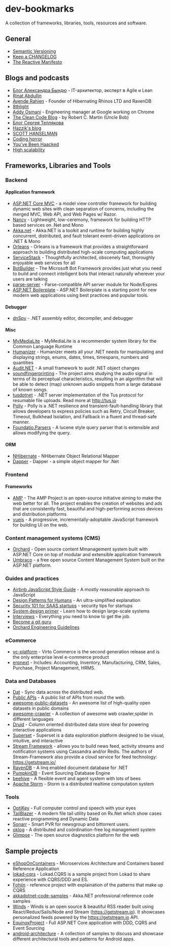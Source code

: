 # dev-bookmarks
A collection of frameworks, libraries, tools, resources and software.

## General
 - [Semantic Versioning](http://semver.org/)
 - [Keep a CHANGELOG](http://keepachangelog.com/en/0.3.0/)
 - [The Reactive Manifesto](http://www.reactivemanifesto.org/)

## Blogs and podcasts
 - [Блог Александра Бындю](http://blog.byndyu.ru/) - IT-архитектор, эксперт в Agile и Lean
 - [Rinat Abdullin](https://abdullin.com/)
 - [Ayende Rahien](https://ayende.com/blog/) - Founder of Hibernating Rhinos LTD and RavenDB
 - [8thlight](https://8thlight.com/blog)
 - [Addy Osmani](https://addyosmani.com/blog/) - Engineering manager at Google working on Chrome
 - [The Clean Code Blog](http://blog.cleancoder.com/) - by Robert C. Martin (Uncle Bob)
 - [Блог Сергея Теплякова](http://sergeyteplyakov.blogspot.co.uk/)
 - [Hazzik's blog](http://blog.hazzik.ru/)
 - [SCOTT HANSELMAN](https://www.hanselman.com/blog/)
 - [Coding horror](https://blog.codinghorror.com)
 - [You've Been Haacked](http://haacked.com/)
 - [High scalability](http://highscalability.com/)

## Frameworks, Libraries and Tools
### Backend
#### Application framework
 - [ASP.NET Core MVC](https://github.com/aspnet/Mvc) -  a model view controller framework for building dynamic web sites with clean separation of concerns, including the merged MVC, Web API, and Web Pages w/ Razor.
 - [Nancy](https://github.com/NancyFx/Nancy) - Lightweight, low-ceremony, framework for building HTTP based services on .Net and Mono
 - [Akka.net](https://github.com/akkadotnet/akka.net) - Akka.NET is a toolkit and runtime for building highly concurrent, distributed, and fault tolerant event-driven applications on .NET & Mono
 - [Orleans](https://github.com/dotnet/orleans) - Orleans is a framework that provides a straightforward approach to building distributed high-scale computing applications
 - [ServiceStack](https://github.com/ServiceStack/ServiceStack) - Thoughtfully architected, obscenely fast, thoroughly enjoyable web services for all 
 - [BotBuilder](https://github.com/Microsoft/BotBuilder) - The Microsoft Bot Framework provides just what you need to build and connect intelligent bots that interact naturally wherever your users are talking
 - [parse-server](https://github.com/parse-community/parse-server) - Parse-compatible API server module for Node/Expres
 - [ASP.NET Boilerplate](https://github.com/aspnetboilerplate/aspnetboilerplate) - ASP.NET Boilerplate is a starting point for new modern web applications using best practices and popular tools.

#### Debugger
 - [dnSpy](https://github.com/0xd4d/dnSpy) - .NET assembly editor, decompiler, and debugger

#### Misc
 - [MyMediaLite](https://github.com/zenogantner/MyMediaLite) - MyMediaLite is a recommender system library for the Common Language Runtime
 - [Humanizer](https://github.com/Humanizr/Humanizer) - Humanizer meets all your .NET needs for manipulating and displaying strings, enums, dates, times, timespans, numbers and quantities 
 - [Audit.NET](https://github.com/thepirat000/Audit.NET) - A small framework to audit .NET object changes
 - [soundfingerprinting](https://github.com/AddictedCS/soundfingerprinting) - The project aims studying the audio signal in terms of its perceptual characteristics, resulting in an algorithm that will be able to detect (map) unknown audio snippets from a large database of known songs.
 - [tusdotnet](https://github.com/smatsson/tusdotnet) - .NET server implementation of the Tus protocol for resumable file uploads. Read more at http://tus.io
 - [Polly](https://github.com/App-vNext/Polly) - Polly is a .NET resilience and transient-fault-handling library that allows developers to express policies such as Retry, Circuit Breaker, Timeout, Bulkhead Isolation, and Fallback in a fluent and thread-safe manner.
 - [Foundatio.Parsers](https://github.com/exceptionless/Foundatio.Parsers) - A lucene style query parser that is extensible and allows modifying the query.

#### ORM
 - [NHibernate](https://github.com/nhibernate/nhibernate-core) - NHibernate Object Relational Mapper
 - [Dapper](https://github.com/StackExchange/Dapper) - Dapper - a simple object mapper for .Net

### Frontend
#### Frameworks
 - [AMP](https://github.com/ampproject/amphtml) - The AMP Project is an open-source initiative aiming to make the web better for all. The project enables the creation of websites and ads that are consistently fast, beautiful and high-performing across devices and distribution platforms
 - [vuejs](https://github.com/vuejs/vue) - A progressive, incrementally-adoptable JavaScript framework for building UI on the web.

### Content management systems (CMS)
 - [Orchard](https://github.com/OrchardCMS/Orchard2) - Open source content Mmanagement system built with ASP.NET Core on top of modular and extensible application framework
 - [Umbraco](https://github.com/umbraco/Umbraco-CMS) - a free open source Content Management System built on the ASP.NET platform.

### Guides and practices
 - [Airbnb JavaScript Style Guide](https://github.com/airbnb/javascript) - A mostly reasonable approach to JavaScript
 - [Design Patterns for Humans](https://github.com/kamranahmedse/design-patterns-for-humans) - An ultra-simplified explanation
 - [Security 101 for SAAS startups](https://github.com/forter/security-101-for-saas-startups) - security tips for startups
 - [System design primer](https://github.com/donnemartin/system-design-primer) - Learn how to design large-scale systems
 - [Interviews](https://github.com/kdn251/interviews) - Everything you need to know to get the job.
 - [Become a git guru](https://www.atlassian.com/git/tutorials)
 - [Orchard Engineering Guidelines](https://github.com/OrchardCMS/Orchard2/wiki/Engineering-Guidelines)

### eCommerce
 - [vc-platform](https://github.com/VirtoCommerce/vc-platform) - Virto Commerce is the second generation release and is the only enterprise level e-commerce product 
 - [erpnext](https://github.com/frappe/erpnext) - Includes: Accounting, Inventory, Manufacturing, CRM, Sales, Purchase, Project Management, HRMS.

### Data and Databases
 - [Dat](https://github.com/datproject/dat) - Sync data across the distributed web. 
 - [Public APIs](https://github.com/abhishekbanthia/Public-APIs) - A public list of APIs from round the web.
 - [awesome-public-datasets](https://github.com/caesar0301/awesome-public-datasets) - An awesome list of high-quality open datasets in public domains 
 - [awesome-crawler](https://github.com/BruceDone/awesome-crawler) - A collection of awesome web crawler,spider in different languages
 - [Druid](https://github.com/druid-io/druid) - Column oriented distributed data store ideal for powering interactive applications 
 - [Superset](https://github.com/airbnb/superset) - Superset is a data exploration platform designed to be visual, intuitive, and interactive
 - [Stream Framework](https://github.com/tschellenbach/Stream-Framework) - allows you to build news feed, activity streams and notification systems using Cassandra and/or Redis. The authors of Stream-Framework also provide a cloud service for feed technology: https://getstream.io/
 - [RavenDB](https://github.com/ravendb/ravendb) - A linq enabled document database for .NET
 - [PumpkinDB](https://github.com/PumpkinDB/PumpkinDB) - Event Sourcing Database Engine
 - [beehive](https://github.com/muesli/beehive) - A flexible event and agent system with lots of bees
 - [Apache Storm](https://github.com/apache/storm) - Storm is a distributed realtime computation system

### Tools
 - [OptiKey](https://github.com/OptiKey/OptiKey) - Full computer control and speech with your eyes 
 - [TailBlazer](https://github.com/RolandPheasant/TailBlazer) - A modern file tail utility based on Rx.Net which show cases reactive programming and Dynamic Data
 - [Sonarr](https://github.com/Sonarr/Sonarr) - Smart PVR for newsgroup and bittorrent users.
 - [oklog](https://github.com/oklog/oklog) - A distributed and coördination-free log management system
 - [Glimpse](https://github.com/Glimpse/Glimpse) - The open source diagnostics platform for the web

## Sample projects
- [eShopOnContainers](https://github.com/dotnet-architecture/eShopOnContainers) - Microservices Architecture and Containers based Reference Application
- [lokad-cqrs](https://github.com/Lokad/lokad-cqrs) - Lokad.CQRS is a sample project from Lokad to share experience with CQRS/DDD and ES.
- [Fohjin](https://github.com/MarkNijhof/Fohjin) - reference project with explaination of the patterns that make up CQRS
- [akkadotnet-code-samples](https://github.com/petabridge/akkadotnet-code-samples) - Akka.NET professional reference code samples
- [Winds](https://github.com/GetStream/Winds) - Winds is an open source & beautiful RSS reader built using React/Redux/Sails/Node and Stream (https://getstream.io). It showcases personalized feeds powered by the https://getstream.io API.
- [EquinoxProject](https://github.com/EduardoPires/EquinoxProject) - Full ASP.NET Core application with DDD, CQRS and Event Sourcing 
- [android-architecture](https://github.com/googlesamples/android-architecture) - A collection of samples to discuss and showcase different architectural tools and patterns for Android apps.
